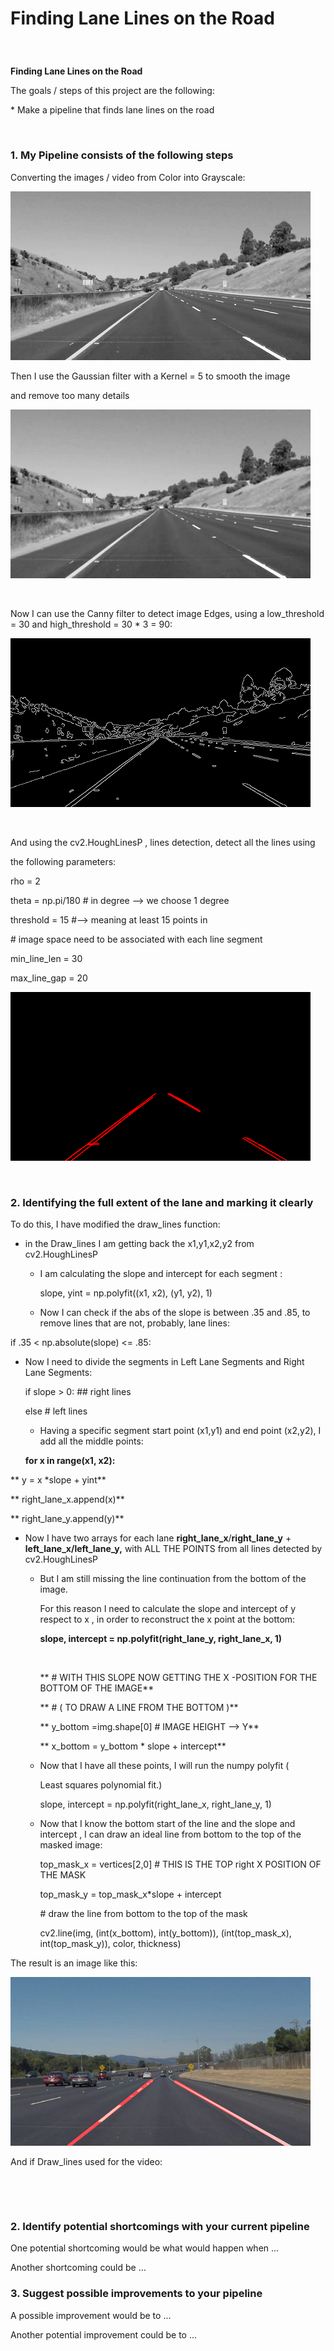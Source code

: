 **Finding Lane Lines on the Road**
==================================

###  

**Finding Lane Lines on the Road**

The goals / steps of this project are the following:

\* Make a pipeline that finds lane lines on the road

 

### 1. My Pipeline consists of the following steps

Converting the images / video from Color into Grayscale:

![](gray.jpg)

Then I use the Gaussian filter with a Kernel = 5 to smooth the image

and remove too many details



![](gaussian_blur_image.jpg)

 

Now I can use the Canny filter to detect image Edges, using a low_threshold = 30
and high_threshold = 30 \* 3 = 90:

![](canny.jpg)

 

And using the cv2.HoughLinesP , lines detection, detect all the lines using

the following parameters:

rho = 2

theta = np.pi/180 \# in degree --\> we choose 1 degree

threshold = 15  \#--\> meaning at least 15 points in

\#    image space need to be associated with each line segment

min_line_len = 30

max_line_gap = 20

![](line_image.jpg)

 

### 2. Identifying the full extent of the lane and marking it clearly

To do this, I have modified the draw_lines function:

-   in the Draw_lines I am getting back the x1,y1,x2,y2 from cv2.HoughLinesP

    -   I am calculating the slope and intercept for each segment :

        slope, yint = np.polyfit((x1, x2), (y1, y2), 1)

    -   Now I can check if the abs of the slope is between .35 and .85, to
        remove lines that are not, probably, lane lines:

if .35 \< np.absolute(slope) \<= .85:

-   Now I need to divide the segments in Left Lane Segments and Right Lane
    Segments:

    if slope \> 0: \#\# right lines

    else             \# left lines

    -   Having a specific segment start point (x1,y1) and end point (x2,y2), I
        add all the middle points:

    **for x in range(x1, x2):**

**                      y = x \*slope + yint**

**                      right_lane_x.append(x)**

**                      right_lane_y.append(y)**

-   Now I have two arrays for each lane **right_lane_x**/**right_lane_y** +
    **left_lane_x/left_lane_y,** with ALL THE POINTS from all lines detected by
    cv2.HoughLinesP

    -   But I am still missing the line continuation from the bottom of the
        image.

        For this reason I need to calculate the slope and intercept of y respect
        to x , in order to reconstruct the x point at the bottom:

        **slope, intercept = np.polyfit(right_lane_y, right_lane_x, 1)**

         

        **    \# WITH THIS SLOPE NOW  GETTING THE X -POSITION FOR THE BOTTOM OF
        THE IMAGE**

        **    \# ( TO DRAW A LINE FROM THE BOTTOM )**

        **    y_bottom =img.shape[0]  \# IMAGE HEIGHT --\> Y**

        **    x_bottom = y_bottom \* slope + intercept**

    -   Now that I have all these points, I will run the numpy polyfit (

        Least squares polynomial fit.)

        slope, intercept = np.polyfit(right_lane_x, right_lane_y, 1)

    -   Now that I know the bottom start of the line and the slope and intercept
        , I can draw an ideal line from bottom to the top of the masked image:

        top_mask_x = vertices[2,0] \# THIS IS THE TOP right X POSITION OF THE
        MASK

        top_mask_y = top_mask_x\*slope + intercept

        

        \# draw the line from bottom to the top of the mask

        cv2.line(img, (int(x_bottom), int(y_bottom)), (int(top_mask_x),
        int(top_mask_y)), color, thickness)

The result is an image like this:

![](solidWhiteCurve.jpg)

And if Draw_lines used for the video:

 

 

### 2. Identify potential shortcomings with your current pipeline

One potential shortcoming would be what would happen when ...

Another shortcoming could be ...

### 3. Suggest possible improvements to your pipeline

A possible improvement would be to ...

Another potential improvement could be to ...
